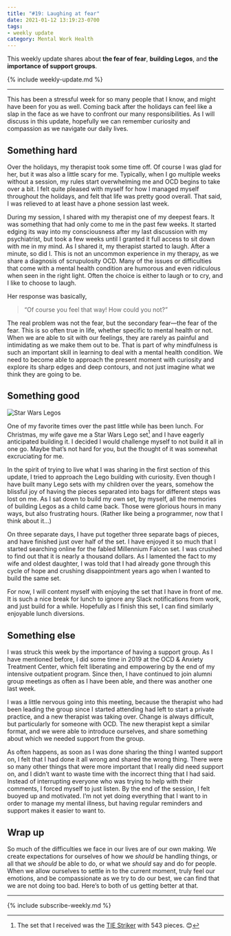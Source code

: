 ```yaml
---
title: "#19: Laughing at fear"
date: 2021-01-12 13:19:23-0700
tags:
- weekly update
category: Mental Work Health
---
```


This weekly update shares about **the fear of fear**, **building Legos**, and **the importance of support groups**.

{% include weekly-update.md %}

***

This has been a stressful week for so many people that I know, and might have been for you as well. Coming back after the holidays can feel like a slap in the face as we have to confront our many responsibilities. As I will discuss in this update, hopefully we can remember curiosity and compassion as we navigate our daily lives.


## Something hard

Over the holidays, my therapist took some time off. Of course I was glad for her, but it was also a little scary for me. Typically, when I go multiple weeks without a session, my rules start overwhelming me and OCD begins to take over a bit. I felt quite pleased with myself for how I managed myself throughout the holidays, and felt that life was pretty good overall. That said, I was relieved to at least have a phone session last week.

During my session, I shared with my therapist one of my deepest fears. It was something that had only come to me in the past few weeks. It started edging its way into my consciousness after my last discussion with my psychiatrist, but took a few weeks until I granted it full access to sit down with me in my mind. As I shared it, my therapist started to laugh. After a minute, so did I. This is not an uncommon experience in my therapy, as we share a diagnosis of scrupulosity OCD. Many of the issues or difficulties that come with a mental health condition are humorous and even ridiculous when seen in the right light. Often the choice is either to laugh or to cry, and I like to choose to laugh.

Her response was basically, 

> “Of course you feel that way! How could you not?”

The real problem was not the fear, but the secondary fear—the fear of the fear. This is so often true in life, whether specific to mental health or not. When we are able to sit with our feelings, they are rarely as painful and intimidating as we make them out to be. That is part of why mindfulness is such an important skill in learning to deal with a mental health condition. We need to become able to approach the present moment with curiosity and explore its sharp edges and deep contours, and not just imagine what we think they are going to be.


## Something good

![Star Wars Legos](https://www.mentalworkhealth.org/uploads/2021/d5b0126bce.jpg)

One of my favorite times over the past little while has been lunch. For Christmas, my wife gave me a Star Wars Lego set[^1] and I have eagerly anticipated building it. I decided I would challenge myself to not build it all in one go. Maybe that’s not hard for you, but the thought of it was somewhat excruciating for me.

In the spirit of trying to live what I was sharing in the first section of this update, I tried to approach the Lego building with curiosity. Even though I have built many Lego sets with my children over the years, somehow the blissful joy of having the pieces separated into bags for different steps was lost on me. As I sat down to build my own set, by myself, all the memories of building Legos as a child came back. Those were glorious hours in many ways, but also frustrating hours. (Rather like being a programmer, now that I think about it…)

On three separate days, I have put together three separate bags of pieces, and have finished just over half of the set. I have enjoyed it so much that I started searching online for the fabled Millennium Falcon set. I was crushed to find out that it is nearly a thousand dollars. As I lamented the fact to my wife and oldest daughter, I was told that I had already gone through this cycle of hope and crushing disappointment years ago when I wanted to build the same set.

For now, I will content myself with enjoying the set that I have in front of me. It is such a nice break for lunch to ignore any Slack notifications from work, and just build for a while. Hopefully as I finish this set, I can find similarly enjoyable lunch diversions.


## Something else

I was struck this week by the importance of having a support group. As I have mentioned before, I did some time in 2019 at the OCD & Anxiety Treatment Center, which felt liberating and empowering by the end of my intensive outpatient program. Since then, I have continued to join alumni group meetings as often as I have been able, and there was another one last week.

I was a little nervous going into this meeting, because the therapist who had been leading the group since I started attending had left to start a private practice, and a new therapist was taking over. Change is always difficult, but particularly for someone with OCD. The new therapist kept a similar format, and we were able to introduce ourselves, and share something about which we needed support from the group.

As often happens, as soon as I was done sharing the thing I wanted support on, I felt that I had done it all wrong and shared the wrong thing. There were so many other things that were more important that I really did need support on, and I didn’t want to waste time with the incorrect thing that I had said. Instead of interrupting everyone who was trying to help with their comments, I forced myself to just listen. By the end of the session, I felt buoyed up and motivated. I’m not yet doing everything that I want to in order to manage my mental illness, but having regular reminders and support makes it easier to want to.


## Wrap up

So much of the difficulties we face in our lives are of our own making. We create expectations for ourselves of how we *should* be handling things, or all that we *should* be able to do, or what we *should* say and do for people. When we allow ourselves to settle in to the current moment, truly feel our emotions, and be compassionate as we try to do our best, we can find that we are not doing too bad. Here’s to both of us getting better at that.

***
{% include subscribe-weekly.md %}

[^1]: The set that I received was the [TIE Striker](https://www.lego.com/en-us/product/tie-striker-75154) with 543 pieces. 😊